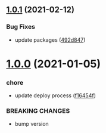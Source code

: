 ## [1.0.1](https://github.com/beecode-rs/msh-cli/compare/v1.0.0...v1.0.1) (2021-02-12)


### Bug Fixes

* update packages ([492d847](https://github.com/beecode-rs/msh-cli/commit/492d847d13419d25418598ef6c603e1ff12a880d))

# [1.0.0](https://github.com/beecode-rs/msh-cli/compare/v0.1.8...v1.0.0) (2021-01-05)


### chore

* update deploy process ([f16454f](https://github.com/beecode-rs/msh-cli/commit/f16454feb76485d0d22a06486aaae93df54de154))


### BREAKING CHANGES

* bump version
